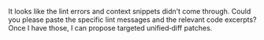 It looks like the lint errors and context snippets didn’t come through. Could you please paste the specific lint messages and the relevant code excerpts? Once I have those, I can propose targeted unified‑diff patches.
